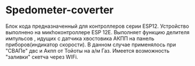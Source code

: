 # Spedometer-coverter
Блок кода предназначенный для контроллеров серии ESP12.
Устройство выполнено на микhоконтроллере ESP 12E. Выполняет функцию делителя импульсов , идущих с датчика хвостовика АКПП на панель приборов(индикатор скорости).
В данном случае применялось при "СВАПе" двс и Акпп от Тойоты на а/м Газ.
Имеется возможность "заливки" скетча через WIFi.
